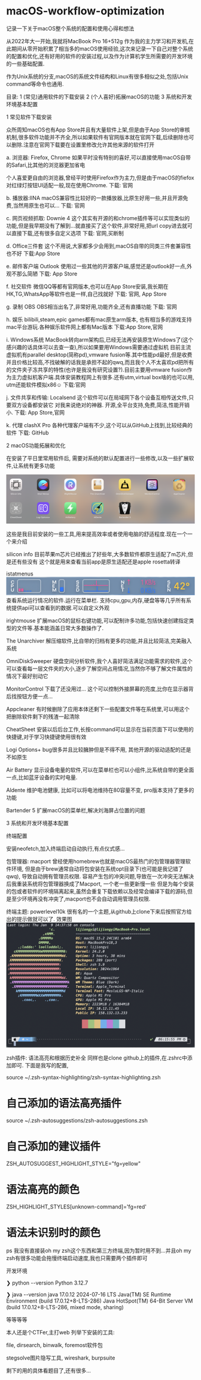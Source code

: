# macOS-workflow-optimization
记录一下关于macOS整个系统的配置和使用心得和想法

从2022年大一开始,我就将MacBook Pro 16+512g 作为我的主力学习和开发机,在此期间从零开始积累了相当多的macOS使用经验,这次来记录一下自己对整个系统的配置和优化,还有好用的软件的安装过程,以及作为计算机学生所需要的开发环境的一些基础配置.

作为Unix系统的分支,macOS的系统文件结构和Linux有很多相似之处,包括Unix command等命令也通用.

目录:
1 (常见)通用软件的下载安装
2 (个人喜好)拓展macOS的功能
3 系统和开发环境基本配置



1 常见软件下载安装

众所周知macOS也有App Store并且有大量软件上架,但是由于App Store的审核机制,很多软件功能并不齐全,所以如果软件有官网版本就在官网下载,后续删除也可以删除.注意在官网下载要在设置里修改允许其他来源的软件打开

a. 浏览器: Firefox, Chrome
如果平时没有特别的喜好,可以直接使用macOS自带的Safari,比其他的浏览器更加省电

个人喜爱更自由的浏览器,曾经平时使用Firefox作为主力,但是由于macOS的fiefox对红绿灯按钮UI适配一般,现在使用Chrome.
下载: 官网

b. 播放器:IINA
macOS兼容性比较好的一款播放器,比原生好用一些,并且开源免费,当然用原生也可以...
下载: 官网

c. 网页视频抓取: Downie 4
这个其实有开源的和chrome插件等可以实现类似的功能,但是我早期没有了解到...就直接买了这个软件,非常好用,把url copy进去就可以直接下载,还有很多自定义选项
下载: 官网,买断制

d. Office三件套
这个不用说,大家都多少会用到,macOS自带的同类三件套兼容性也不好
下载:App Store

e. 邮件客户端 Outlook
使用过一些其他的开源客户端,感觉还是outlook好一点,外观不那么简陋
下载: App Store

f. 社交软件
微信QQ等都有官网版本,也可以在App Store安装,我长期在HK,TG,WhatsApp等软件也是一样,自己找就好
下载: 官网, App Store

g. 录制 OBS
OBS相当出名了,非常好用,功能齐全,还有直播功能
下载: 官网

h. 娱乐
bilibili,steam,epic games都有mac原生arm版本, 也有相当多的游戏支持mac平台游玩.各种娱乐软件网上都有Mac版本
下载:App Store,官网

i. Windows系统
 MacBook转向arm架构后,已经无法再安装原生Windows了(这个感兴趣的话具体可以去查一查),所以如果要用Windows需要通过虚拟机
 目前主流虚拟机有parallel desktop(简称pd),vmware fusion等.其中性能pd最好,但是收费并且价格比较高,不找破解的话我是承担不起的qwq,而且我个人不太喜欢pd把所有的文件夹子冻共享的特性(也许是我没有研究设置?).目前主要用vmware fusion作为主力虚拟机客户端.具体安装教程网上有很多.还有utm,virtual box啥的也可以用, utm还能软件模拟x86☺️
 下载:官网

j. 文件共享和传输: Localsend
这个软件可以在局域网下各个设备互相传送文件,只要双方设备都安装它
对我来说绝对的神器. 开源,全平台支持,免费,简洁,性能开销小.
下载: App Store,官网

k. 代理 clashX Pro
各种代理客户端有不少,这个可以从GitHub上找到,比较经典的软件
下载: GitHub





2 macOS功能拓展和优化

在安装了平日里常用软件后, 需要对系统的默认配置进行一些修改,以及一些扩展软件,让系统有更多功能

![alt text](image.png)

这些是我目前安装的一些工具,用来提高效率或者使用电脑的舒适程度.现在一个一个来介绍




silicon info
目前苹果m芯片已经推出了好些年,大多数软件都原生适配了m芯片,但是还有些没有
这个就是用来查看当前app是原生适配还是apple rosetta转译

istatmenus
![alt text](image-1.png)
查看系统运行情况的软件.运行在菜单栏. 支持cpu,gpu,内存,硬盘等等几乎所有系统提供api可以查看到的数据.可以自定义外观

irightmouse
扩展macOS的鼠标右键功能,可以配制许多功能,包括快速创建指定类型的文件等.基本能涵盖日常大多数操作了.

The Unarchiver
解压缩软件,比自带的归档有更多的功能,并且比较简洁,完美融入系统

OmniDiskSweeper
硬盘空间分析软件,我个人喜好简洁满足功能需求的软件,这个可以查看每一层文件夹的大小,逐步了解空间占用情况,当然你不够了解文件属性的情况下最好别动它

MonitorControl
下载了还没用过... 这个可以控制外接屏幕的亮度,比你在显示器背后找按钮方便一点...

Appcleaner
有时候删除了应用本体还剩下一些配置文件等在系统里,可以用这个把删除软件剩下的残渣一起清除

CheatSheet
安装以后后台工作,长按command可以显示在当前页面下可以使用的快捷键,对于学习快捷键使用很有效

Logi Options+
bug很多并且比较臃肿但是不得不用, 其他开源的驱动适配的还是不如原生

Air Battery
显示设备电量的软件,可以在菜单栏也可以小组件,比系统自带的更全面一点,比如蓝牙设备的实时电量.

Aldente
维护电池健康, 比如可以将电池维持在80容量不变, pro版本支持了更多的功能

Bartender 5
扩展macOS的菜单栏,解决刘海屏占位置的问题




3 系统和开发环境基本配置

终端配置

安装neofetch,加入终端启动自动执行,有点仪式感...

包管理器: macport
曾经使用homebrew也就是macOS最热门的包管理器管理软件环境, 但是由于brew通常自动将包安装在系统opt目录下(也可能是我记错了qwq),
导致自动拥有管理员权限. 容易产生包的冲突问题,导致在一次冲突无法解决后我重装系统将包管理器换成了Macport, 一个老一些更新慢一些
但是为每个安装的包或者软件的环境隔离起来,虽然会重复下载依赖以及经常会编译下载的源码,但是至少环境再没有冲突了,macport也不会自动调用管理员权限.

终端主题: powerlevel10k
很有名的一个主题,从github上clone下来后按照官方给出的提示做就可以了.
效果图
![alt text](image-2.png)

zsh插件: 语法高亮和根据历史补全
同样也是clone github上的插件,在.zshrc中添加即可.
下面是我写的配置,

source ~/.zsh-syntax-highlighting/zsh-syntax-highlighting.zsh
# 自己添加的语法高亮插件

source ~/.zsh-autosuggestions/zsh-autosuggestions.zsh
# 自己添加的建议插件

ZSH_AUTOSUGGEST_HIGHLIGHT_STYLE="fg=yellow"
# 语法高亮的颜色

ZSH_HIGHLIGHT_STYLES[unknown-command]='fg=red'
# 语法未识别时的颜色


ps 我没有直接装oh my zsh这个东西和第三方终端,因为暂时用不到...并且oh my zsh有很多功能会拖慢终端启动速度,我也只需要两个插件即可


开发环境 

❯ python --version
Python 3.12.7

❯ java --version
java 17.0.12 2024-07-16 LTS
Java(TM) SE Runtime Environment (build 17.0.12+8-LTS-286)
Java HotSpot(TM) 64-Bit Server VM (build 17.0.12+8-LTS-286, mixed mode, sharing)

等等等等

本人还是个CTFer,主打web
列举下安装的工具:

file, dirsearch, binwalk, foremost软件包

stegsolve图片隐写工具, wireshark, burpsuite

剩下的用的具体看题目了,还有很多...